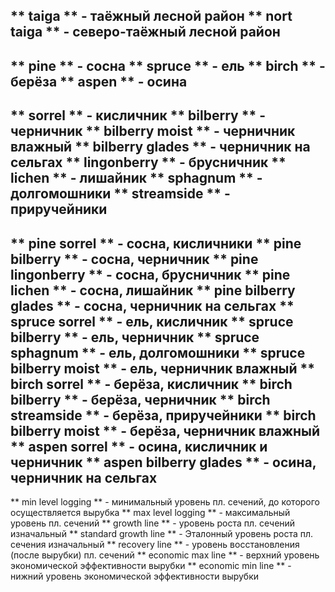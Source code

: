 ** taiga ** - таёжный лесной район
** nort taiga ** - северо-таёжный лесной район
---
** pine ** - сосна
** spruce ** - ель
** birch ** - берёза
** aspen ** - осина
---
** sorrel ** - кисличник
** bilberry ** - черничник
** bilberry moist ** - черничник влажный
** bilberry glades ** - черничник на сельгах
** lingonberry ** - брусничник
** lichen ** - лишайник
** sphagnum ** - долгомошники
** streamside ** - приручейники
---
** pine sorrel ** - сосна, кисличники
** pine bilberry ** - сосна, черничник
** pine lingonberry ** - сосна, брусничник
** pine lichen ** - сосна, лишайник
** pine bilberry glades ** - сосна, черничник на сельгах
** spruce sorrel ** - ель, кисличник
** spruce bilberry ** - ель, черничник
** spruce sphagnum ** - ель, долгомошники
** spruce bilberry moist ** - ель, черничник влажный
** birch sorrel ** - берёза, кисличник
** birch bilberry ** - берёза, черничник
** birch streamside ** - берёза, приручейники
** birch bilberry moist ** - берёза, черничник влажный
** aspen sorrel ** - осина, кисличник и черничник
** aspen bilberry glades ** - осина, черничник на сельгах
---
** min level logging ** - минимальный уровень пл. сечений, до которого осуществляется вырубка
** max level logging ** - максимальный уровень пл. сечений
** growth line ** - уровень роста пл. сечений изначальный
** standard growth line ** - Эталонный уровень роста пл. сечения изначальный
** recovery line ** - уровень восстановления (после вырубки) пл. сечений
** economic max line ** - верхний уровень экономической эффективности вырубки
** economic min line ** - нижний уровень экономической эффективности вырубки